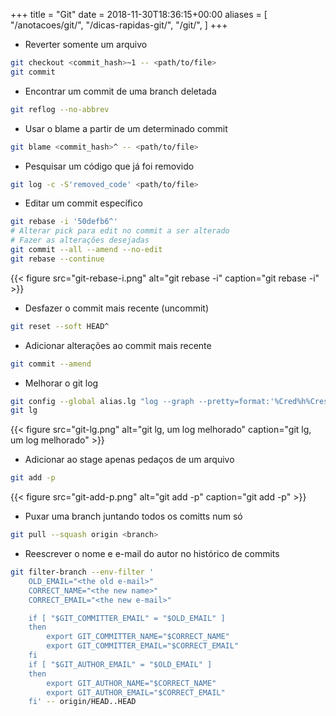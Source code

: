 +++
title = "Git"
date = 2018-11-30T18:36:15+00:00
aliases = [
    "/anotacoes/git/",
    "/dicas-rapidas-git/",
    "/git/",
]
+++


* Reverter somente um arquivo
```bash
git checkout <commit_hash>~1 -- <path/to/file>
git commit
```

* Encontrar um commit de uma branch deletada
```bash
git reflog --no-abbrev
```


* Usar o blame a partir de um determinado commit
```bash
git blame <commit_hash>^ -- <path/to/file>
```


* Pesquisar um código que já foi removido
```bash
git log -c -S'removed_code' <path/to/file>
```


* Editar um commit específico
```bash
git rebase -i '50defb6^'
# Alterar pick para edit no commit a ser alterado
# Fazer as alterações desejadas
git commit --all --amend --no-edit
git rebase --continue
```
{{< figure src="git-rebase-i.png" alt="git rebase -i" caption="git rebase -i" >}}


* Desfazer o commit mais recente (uncommit)
```bash
git reset --soft HEAD^
```


* Adicionar alterações ao commit mais recente
```bash
git commit --amend
```


* Melhorar o git log
```bash
git config --global alias.lg "log --graph --pretty=format:'%Cred%h%Creset -%C(yellow)%d%Creset %s %Cgreen(%cr) %C(bold blue)<%an>%Creset'"
git lg
```
{{< figure src="git-lg.png" alt="git lg, um log melhorado" caption="git lg, um log melhorado" >}}


* Adicionar ao stage apenas pedaços de um arquivo
```bash
git add -p
```
{{< figure src="git-add-p.png" alt="git add -p" caption="git add -p" >}}


* Puxar uma branch juntando todos os comitts num só
```bash
git pull --squash origin <branch>
```


* Reescrever o nome e e-mail do autor no histórico de commits 
```bash
git filter-branch --env-filter '
	OLD_EMAIL="<the old e-mail>"
	CORRECT_NAME="<the new name>"
	CORRECT_EMAIL="<the new e-mail>"

	if [ "$GIT_COMMITTER_EMAIL" = "$OLD_EMAIL" ]
	then
		export GIT_COMMITTER_NAME="$CORRECT_NAME"
		export GIT_COMMITTER_EMAIL="$CORRECT_EMAIL"
	fi
	if [ "$GIT_AUTHOR_EMAIL" = "$OLD_EMAIL" ]
	then
		export GIT_AUTHOR_NAME="$CORRECT_NAME"
		export GIT_AUTHOR_EMAIL="$CORRECT_EMAIL"
	fi' -- origin/HEAD..HEAD
```
